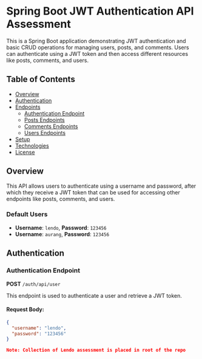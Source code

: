 # Spring Boot JWT Authentication API Assessment

This is a Spring Boot application demonstrating JWT authentication and basic CRUD operations for managing users, posts, and comments. Users can authenticate using a JWT token and then access different resources like posts, comments, and users.

## Table of Contents

- [Overview](#overview)
- [Authentication](#authentication)
- [Endpoints](#endpoints)
  - [Authentication Endpoint](#authentication-endpoint)
  - [Posts Endpoints](#posts-endpoints)
  - [Comments Endpoints](#comments-endpoints)
  - [Users Endpoints](#users-endpoints)
- [Setup](#setup)
- [Technologies](#technologies)
- [License](#license)

## Overview

This API allows users to authenticate using a username and password, after which they receive a JWT token that can be used for accessing other endpoints like posts, comments, and users.

### Default Users
- **Username**: `lendo`, **Password**: `123456`
- **Username**: `aurang`, **Password**: `123456`

## Authentication

### Authentication Endpoint

**POST** `/auth/api/user`

This endpoint is used to authenticate a user and retrieve a JWT token.

#### Request Body:

```json
{
  "username": "lendo",
  "password": "123456"
}

Note: Collection of Lendo assessment is placed in root of the repo
